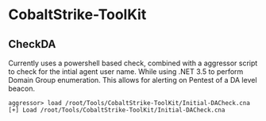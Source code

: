 # CobaltStrike-ToolKit

## CheckDA

Currently uses a powershell based check, combined with a aggressor script to check for the intial agent user name.
While using .NET 3.5 to perform Domain Group enumeration. This allows for alerting on Pentest of a DA level beacon.

```
aggressor> load /root/Tools/CobaltStrike-ToolKit/Initial-DACheck.cna
[+] Load /root/Tools/CobaltStrike-ToolKit/Initial-DACheck.cna
```
